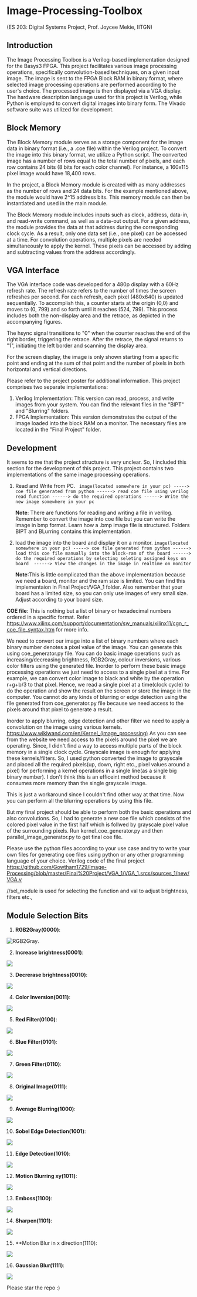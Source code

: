 # Image-Processing-Toolbox
(ES 203: Digital Systems Project, Prof. Joycee Mekie, IITGN)

## Introduction
The Image Processing Toolbox is a Verilog-based implementation designed for the Basys3 FPGA. This project facilitates various image processing operations, specifically convolution-based techniques, on a given input image. The image is sent to the FPGA Block RAM in binary format, where selected image processing operations are performed according to the user's choice. The processed image is then displayed via a VGA display. The hardware description language used for this project is Verilog, while Python is employed to convert digital images into binary form. The Vivado software suite was utilized for development.

## Block Memory
The Block Memory module serves as a storage component for the image data in binary format (i.e., a .coe file) within the Verilog project. To convert the image into this binary format, we utilize a Python script. The converted image has a number of rows equal to the total number of pixels, and each row contains 24 bits (8 bits for each color channel). For instance, a 160x115 pixel image would have 18,400 rows.

In the project, a Block Memory module is created with as many addresses as the number of rows and 24 data bits. For the example mentioned above, the module would have 2^15 address bits. This memory module can then be instantiated and used in the main module.


The Block Memory module includes inputs such as clock, address, data-in, and read-write command, as well as a data-out output.
 For a given address, the module provides the data at that address during the corresponding clock cycle. As a result, only one data set (i.e., one pixel) can be accessed at a time.
For convolution operations, multiple pixels are needed simultaneously to apply the kernel. These pixels can be accessed by adding and subtracting values from the address accordingly.



## VGA Interface
The VGA interface code was developed for a 480p display with a 60Hz refresh rate. The refresh rate refers to the number of times the screen refreshes per second. For each refresh, each pixel (480x640) is updated sequentially. To accomplish this, a counter starts at the origin (0,0) and moves to (0, 799) and so forth until it reaches (524, 799). This process includes both the non-display area and the retrace, as depicted in the accompanying figures.

The hsync signal transitions to "0" when the counter reaches the end of the right border, triggering the retrace. After the retrace, the signal returns to "1", initiating the left border and scanning the display area.

For the screen display, the image is only shown starting from a specific point and ending at the sum of that point and the number of pixels in both horizontal and vertical directions.

Please refer to the project poster for additional information. This project comprises two separate implementations:

1. Verilog Implementation: This version can read, process, and write images from your system. You can find the relevant files in the "BIPT" and "Blurring" folders.
2. FPGA Implementation: This version demonstrates the output of the image loaded into the block RAM on a monitor. The necessary files are located in the "Final Project" folder.


## Development

It seems to me that the project structure is very unclear. So, I included this section for the development of this project.
This project contains two implementations of the same image processing operations.
1. Read and Write from PC.
``` image(located somewhere in your pc) -----> coe file generated from python ------> read coe file using verilog read function ------> do the required operations ------> Write the new image somewhere in your pc```


    **Note**: There are functions for reading and writing a file in verilog. Remember to convert the image into coe file but you can write the image in bmp format. Learn how a .bmp image file is structured. Folders BIPT and BLurring contains this implementation.

2. load the image into the board and display it on a monitor.
```image(located somewhere in your pc) -----> coe file generated from python ------> load this coe file manually into the block-ram of the board ------> do the required operations by selecting seleting assigned keys on board  ------> View the changes in the image in realtime on monitor```

    **Note**:This is little complicated than the above implementation because we need a board, monitor and the ram size is limited. You can find this implementaion in Final Project/VGA_1 folder. Also remember that your board has a limited size, so you can only use images of very small size. Adjust according to your board size.

**COE file**: 
This is nothing but a list of binary or hexadecimal numbers ordered in a specific format. Refer https://www.xilinx.com/support/documentation/sw_manuals/xilinx11/cgn_r_coe_file_syntax.htm for more info.

We need to convert our image into a list of binary numbers where each binary number denotes a pixel value of the image. You can generate this using coe_generator.py file. You can do basic image operations such as increasing/decreasing brightness, RGB2Gray, colour inversions, various color filters using the generated file. Inorder to perform these basic image processing operations we just need to access to a single pixel at a time. For example, we can convert color image to black and white by the operation r+g+b/3 to that pixel. Hence, we read a single pixel at a time(clock cycle) to do the operation and show the result on the screen or store the image in the computer. 
You cannot do any kinds of blurring or edge detection using the file generated from coe_generator.py file because we need access to the pixels around that pixel to generate a result.

Inorder to apply blurring, edge detection and other filter we need to apply a convolution on the image using various kernels. https://www.wikiwand.com/en/Kernel_(image_processing) As you can see from the website we need access to the pixels around the pixel we are operating. Since, I didn't find a way to access multiple parts of the block memory in a single clock cycle. Grayscale image is enough for applying these kernels/filters.
So, I used python converted the image to grayscale and placed all the required pixels(up, down, right etc., pixel values around a pixel) for performing a kernel operations in a single line(as a single big binary number). I don't think this is an efficeint method because it consumes more memory than the single grayscale image.

This is just a workaround since I couldn't find other way at that time.
Now you can perform all the blurring operations by using this file.

But my final project should be able to perform both the basic operations and also convolutions. So, I had to generate a new coe file which consists of the colored pixel value in the first half which is follwed by grayscale pixel value of the surrounding pixels.
Run kernel_coe_generator.py and then parallel_image_generator.py to get final coe file.

Please use the python files according to your use case and try to write your own files for generating coe files using python or any other programming language of your choice. Verilog code of the final project https://github.com/Gowtham1729/Image-Processing/blob/master/Final%20Project/VGA_1/VGA_1.srcs/sources_1/new/VGA.v

//sel_module is used for selecting the function and val to adjust brightness, filters etc.,
## Module Selection Bits

1. **RGB2Gray(0000)**: 

![RGB2Gray](https://github.com/Gowtham1729/Image-Processing-Toolbox/blob/master/images/1.RGB2Gray.bmp).

2. **Increase brightness(0001)**:

![](https://github.com/Gowtham1729/Image-Processing-Toolbox/blob/master/images/2.I_brightness.bmp)


3. **Decrerase brightness(0010)**:

![](https://github.com/Gowtham1729/Image-Processing-Toolbox/blob/master/images/3.D_brightness.bmp)

4. **Color Inversion(0011)**:

![](https://github.com/Gowtham1729/Image-Processing-Toolbox/blob/master/images/4.Invert.bmp)

5. **Red Filter(0100)**:

![](https://github.com/Gowtham1729/Image-Processing-Toolbox/blob/master/images/5.Red_filter.bmp)

6. **Blue Filter(0101)**:

![](https://github.com/Gowtham1729/Image-Processing-Toolbox/blob/master/images/6.Green_filter.bmp)

7. **Green Filter(0110)**:

![](https://github.com/Gowtham1729/Image-Processing-Toolbox/blob/master/images/7.Blue_filter.bmp)

8. **Original Image(0111)**:

![](https://github.com/Gowtham1729/Image-Processing-Toolbox/blob/master/images/8.Original.bmp)

9. **Average Blurring(1000)**:

![](https://github.com/Gowtham1729/Image-Processing-Toolbox/blob/master/images/blur.bmp)

10. **Sobel Edge Detection(1001)**:

![](https://github.com/Gowtham1729/Image-Processing-Toolbox/blob/master/images/sobel_edge.bmp)

11. **Edge Detection(1010)**:

![](https://github.com/Gowtham1729/Image-Processing-Toolbox/blob/master/images/outline.bmp)

12. **Motion Blurring	xy(1011)**:

![](https://github.com/Gowtham1729/Image-Processing-Toolbox/blob/master/images/motion_blur.bmp)

13. **Emboss(1100)**:

![](https://github.com/Gowtham1729/Image-Processing-Toolbox/blob/master/images/embos.bmp)

14. **Sharpen(1101)**:

![](https://github.com/Gowtham1729/Image-Processing-Toolbox/blob/master/images/sharpen.bmp)

15. **Motion Blur in x direction(1110):

![](https://github.com/Gowtham1729/Image-Processing-Toolbox/blob/master/images/motion_blur.bmp)

16. **Gaussian Blur(1111)**:

![](https://github.com/Gowtham1729/Image-Processing-Toolbox/blob/master/images/blur.bmp)


Please star the repo :)
